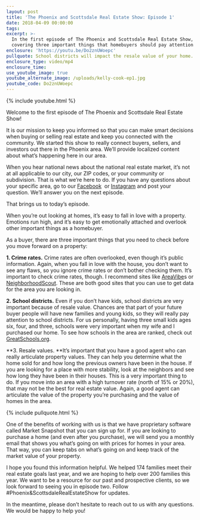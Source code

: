 ```yaml
---
layout: post
title: 'The Phoenix and Scottsdale Real Estate Show: Episode 1'
date: 2018-04-09 00:00:00
tags:
excerpt: >-
  In the first episode of The Phoenix and Scottsdale Real Estate Show, we’re
  covering three important things that homebuyers should pay attention to.
enclosure: 'https://youtu.be/Do2znUWoepc'
pullquote: School districts will impact the resale value of your home.
enclosure_type: video/mp4
enclosure_time:
use_youtube_image: true
youtube_alternate_image: /uploads/kelly-cook-ep1.jpg
youtube_code: Do2znUWoepc
---
```


{% include youtube.html %}

Welcome to the first episode of The Phoenix and Scottsdale Real Estate Show!

It is our mission to keep you informed so that you can make smart decisions when buying or selling real estate and keep you connected with the community. We started this show to really connect buyers, sellers, and investors out there in the Phoenix area. We’ll provide localized content about what’s happening here in our area.

When you hear national news about the national real estate market, it’s not at all applicable to our city, our ZIP codes, or your community or subdivision. That is what we’re here to do. If you have any questions about your specific area, go to our [Facebook](http://www.facebook.com/KellyCookRealEstateGroup/) &nbsp;or [Instagram](https://www.instagram.com/kellycookhomes/) and post your question. We’ll answer you on the next episode.

That brings us to today’s episode.

When you’re out looking at homes, it’s easy to fall in love with a property. Emotions run high, and it’s easy to get emotionally attached and overlook other important things as a homebuyer.

As a buyer, there are three important things that you need to check before you move forward on a property:

**1. Crime rates.** Crime rates are often overlooked, even though it’s public information. Again, when you fall in love with the house, you don’t want to see any flaws, so you ignore crime rates or don’t bother checking them. It’s important to check crime rates, though. I recommend sites like [AreaVibe](http://www.areavibes.com/)s or [NeighborhoodScout](https://www.neighborhoodscout.com/). These are both good sites that you can use to get data for the area you are looking in.

**2. School districts.** Even if you don’t have kids, school districts are very important because of resale value. Chances are that part of your future buyer people will have new families and young kids, so they will really pay attention to school districts. For us personally, having three small kids ages six, four, and three, schools were very important when my wife and I purchased our home. To see how schools in the area are ranked, check out [GreatSchools.org](https://www.greatschools.org/).

**3. Resale values.&nbsp;**It’s important that you have a good agent who can really articulate property values. They can help you determine what the home sold for and how long the previous owners have been in the house. If you are looking for a place with more stability, look at the neighbors and see how long they have been in their houses. This is a very important thing to do. If you move into an area with a high turnover rate (north of 15% or 20%), that may not be the best for real estate value. Again, a good agent can articulate the value of the property you’re purchasing and the value of homes in the area.

{% include pullquote.html %}

One of the benefits of working with us is that we have proprietary software called Market Snapshot that you can sign up for. If you are looking to purchase a home (and even after you purchase), we will send you a monthly email that shows you what’s going on with prices for homes in your area. That way, you can keep tabs on what’s going on and keep track of the market value of your property.

I hope you found this information helpful. We helped 174 families meet their real estate goals last year, and we are hoping to help over 200 families this year. We want to be a resource for our past and prospective clients, so we look forward to seeing you in episode two. Follow #Phoenix&ScottsdaleRealEstateShow for updates.

In the meantime, please don’t hesitate to reach out to us with any questions. We would be happy to help you!

&nbsp;